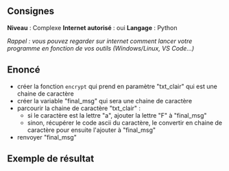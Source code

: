 ## Consignes

**Niveau** : Complexe
**Internet autorisé** : oui
**Langage** : Python

_Rappel : vous pouvez regarder sur internet comment lancer votre programme en fonction de vos outils (Windows/Linux, VS Code...)_
## Enoncé

- créer la fonction `encrypt` qui prend en paramètre "txt_clair" qui est une chaine de caractère
- créer la variable "final_msg" qui sera une chaine de caractère
- parcourir la chaine de caractère "txt_clair" :
	- si le caractère est la lettre "a", ajouter la lettre "F" à "final_msg"
	- sinon, récupérer le code ascii du caractère, le convertir en chaine de caractère pour ensuite l'ajouter à "final_msg"
- renvoyer "final_msg"
## Exemple de résultat

